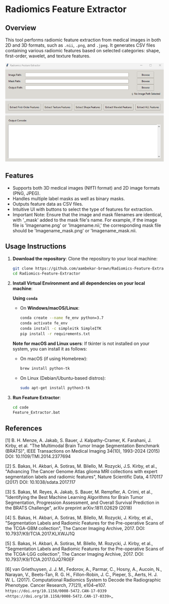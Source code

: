 # Radiomics Feature Extractor

## Overview
This tool performs radiomic feature extraction from medical images in both 2D and 3D formats, such as `.nii`, `.png`, and `.jpeg`. It generates CSV files containing various radiomic features based on selected categories: shape, first-order, wavelet, and texture features.

<p align="center">
  <img src="img/UI.png" alt="Alt text">
</p>

## Features
- Supports both 3D medical images (NIfTI format) and 2D image formats (PNG, JPEG).
- Handles multiple label masks as well as binary masks.
- Outputs feature data as CSV files.
- Intuitive UI with buttons to select the type of features for extraction.
- Important Note: Ensure that the image and mask filenames are identical, with '_mask' added to the mask file's name. For example, if the image file is 'Imagename.png' or 'Imagename.nii,' the corresponding mask file should be 'Imagename_mask.png' or 'Imagename_mask.nii.

## Usage Instructions
1. **Download the repository**:
   Clone the repository to your local machine:
   ```bash
   git clone https://github.com/aambekar-brown/Radiomics-Feature-Extractor.git
   cd Radiomics-Feature-Extractor
   ```
2. **Install Virtual Environment and all dependencies on your local machine**:

   **Using `conda`**

   - On **Windows/macOS/Linux**:
     ```bash
     conda create --name fe_env python=3.7
     conda activate fe_env
     conda install -c simpleitk SimpleITK
     pip install -r requirements.txt
     ```

   **Note for macOS and Linux users**: If tkinter is not installed on your system, you can install it as follows:
   
   - On macOS (if using Homebrew):
     ```bash
     brew install python-tk
     ```
   
   - On Linux (Debian/Ubuntu-based distros):
     ```bash
     sudo apt-get install python3-tk
     ```

4. **Run Feature Extractor**:
   ```bash
   cd code
   Feature_Extractor.bat
   ```

## References
[1] B. H. Menze, A. Jakab, S. Bauer, J. Kalpathy-Cramer, K. Farahani, J. Kirby, et al. "The Multimodal Brain Tumor Image Segmentation Benchmark (BRATS)", IEEE Transactions on Medical Imaging 34(10), 1993-2024 (2015) DOI: 10.1109/TMI.2014.2377694

[2] S. Bakas, H. Akbari, A. Sotiras, M. Bilello, M. Rozycki, J.S. Kirby, et al., "Advancing The Cancer Genome Atlas glioma MRI collections with expert segmentation labels and radiomic features", Nature Scientific Data, 4:170117 (2017) DOI: 10.1038/sdata.2017.117

[3] S. Bakas, M. Reyes, A. Jakab, S. Bauer, M. Rempfler, A. Crimi, et al., "Identifying the Best Machine Learning Algorithms for Brain Tumor Segmentation, Progression Assessment, and Overall Survival Prediction in the BRATS Challenge", arXiv preprint arXiv:1811.02629 (2018)

[4] S. Bakas, H. Akbari, A. Sotiras, M. Bilello, M. Rozycki, J. Kirby, et al., "Segmentation Labels and Radiomic Features for the Pre-operative Scans of the TCGA-GBM collection", The Cancer Imaging Archive, 2017. DOI: 10.7937/K9/TCIA.2017.KLXWJJ1Q

[5] S. Bakas, H. Akbari, A. Sotiras, M. Bilello, M. Rozycki, J. Kirby, et al., "Segmentation Labels and Radiomic Features for the Pre-operative Scans of the TCGA-LGG collection", The Cancer Imaging Archive, 2017. DOI: 10.7937/K9/TCIA.2017.GJQ7R0EF

[6] van Griethuysen, J. J. M., Fedorov, A., Parmar, C., Hosny, A., Aucoin, N., Narayan, V., Beets-Tan, R. G. H., Fillon-Robin, J. C., Pieper, S., Aerts, H. J. W. L. (2017). Computational Radiomics System to Decode the Radiographic Phenotype. Cancer Research, 77(21), e104–e107. `https://doi.org/10.1158/0008-5472.CAN-17-0339 <https://doi.org/10.1158/0008-5472.CAN-17-0339>`_
